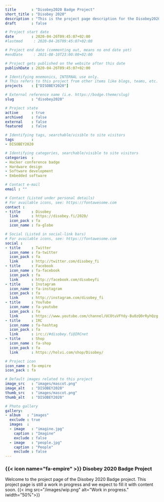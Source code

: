 ```yaml
---
title       : "Disobey2020 Badge Project"
short_title : "Disobey 2020"
description : "This is the project page description for the Disobey2020 Project"
draft       : false

# Project start date
date        : 2020-04-26T09:45:07+02:00
#lastmod     : 2020-04-26T09:45:07+02:00

# Project end date (commenting out, means no end date yet)
#endDate     : 2021-08-10T23:00:00+02:00

# Project gets published on the website after this date
publishDate : 2020-04-26T09:45:07+02:00

# Identifying mnemonics, INTERNAL use only.
# This refers to this project from other items like blogs, teams, etc.
projects    : ["DISOBEY2020"]

# External reference name (i.e. https://bodge.theme/slug)
slug        : "disobey2020"

# Project state
active      : true
archived    : false
external    : false
featured    : false

# Identifying tags, searchable/visible to site visitors
tags        :
- DISOBEY2020

# Identifying categories, searchable/visible to site visitors
categories  :
- Hacker conference badge
- Hardware design
- Software development
- Embedded software

# Contact e-mail
email : ""

# Contact (Listed under personal details)
# For available icons, see: https://fontawesome.com
contact :
- title     : Disobey
  link      : https://disobey.fi/2020/
  icon_pack : fa
  icon_name : fa-globe

# Social (Listed in social-link bars)
# For available icons, see: https://fontawesome.com
social :
- title     : Twitter
  icon_name : fa-twitter
  icon_pack : fa
  link      : http://twitter.com/disobey_fi
- title     : Facebook
  icon_name : fa-facebook
  icon_pack : fa
  link      : http://facebook.com/disobeyfi
- title     : Instagram
  icon_name : fa-instagram
  icon_pack : fa
  link      : http://instagram.com/disobey_fi
- title     : YouTube
  icon_name : fa-youtube
  icon_pack : fa
  link      : https://www.youtube.com/channel/UCOtuVFYdy-Bu0zQ0rRyhQzg
- title     : IRC
  icon_name : fa-hashtag
  icon_pack : fa
  link      : irc://#disobey.fi@IRCnet
- title     : Shop
  icon_name : fa-shop
  icon_pack : fa
  link      : https://holvi.com/shop/Disobey/

# Project icon
icon_name : fa-empire
icon_pack : fa

# Default images related to this project
image_src   : "images/mascot.png"
image_alt   : "DISOBEY2020"
thumb_src   : "images/mascot.png"
thumb_alt   : "DISOBEY2020"

# Photo gallery
gallery:
- album   : "images"
  exclude : true
  images  :
  - image   : "imagine.jpg"
    caption : "Imagine"
    exclude : false
  - image   : "people.jpg"
    caption : "People"
    exclude : false
---
```


### {{< icon name="fa-empire" >}} Disobey 2020 Badge Project

Welcome to the project page of the Disobey 2020 Badge project. This project page is still a work in progress and we expect to fill it with content soon.
{{< img src="/images/wip.png" alt="Work in progress." iwidth="50%">}}
